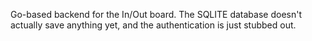 Go-based backend for the In/Out board. The SQLITE database doesn't actually save anything yet, and the authentication is just stubbed out.

